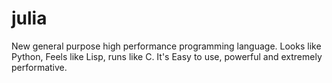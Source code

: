 # julia
New general purpose high performance programming language. Looks like Python, Feels like Lisp, runs like C. It's Easy to use, powerful and extremely performative.
